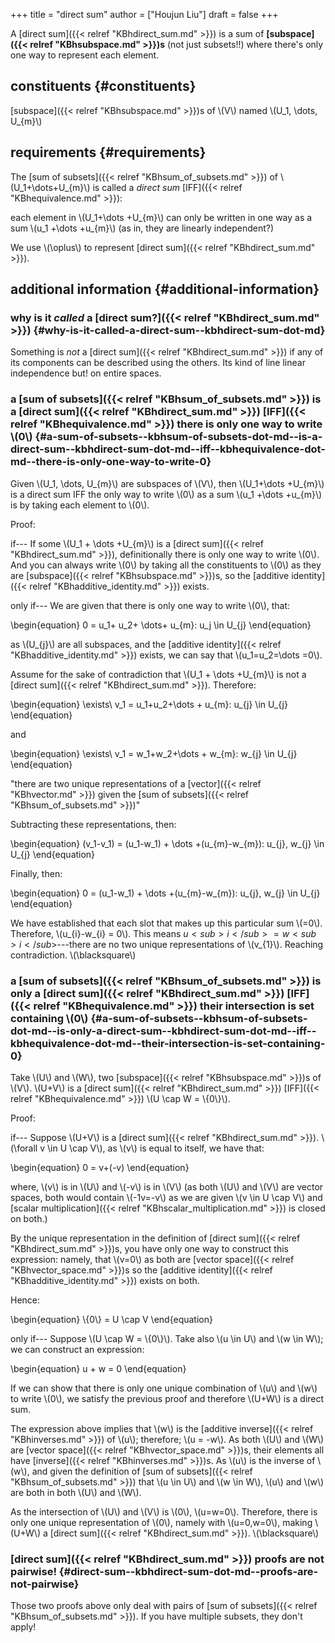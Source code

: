 +++
title = "direct sum"
author = ["Houjun Liu"]
draft = false
+++

A [direct sum]({{< relref "KBhdirect_sum.md" >}}) is a sum of ****[subspace]({{< relref "KBhsubspace.md" >}})s**** (not just subsets!!) where there's only one way to represent each element.


## constituents {#constituents}

[subspace]({{< relref "KBhsubspace.md" >}})s of \\(V\\) named \\(U\_1, \dots, U\_{m}\\)


## requirements {#requirements}

The [sum of subsets]({{< relref "KBhsum_of_subsets.md" >}}) of \\(U\_1+\dots+U\_{m}\\) is called a _direct sum_ [IFF]({{< relref "KBhequivalence.md" >}}):

each element in \\(U\_1+\dots +U\_{m}\\) can only be written in one way as a sum \\(u\_1 +\dots +u\_{m}\\) (as in, they are linearly independent?)

We use \\(\oplus\\) to represent [direct sum]({{< relref "KBhdirect_sum.md" >}}).


## additional information {#additional-information}


### why is it _called_ a [direct sum?]({{< relref "KBhdirect_sum.md" >}}) {#why-is-it-called-a-direct-sum--kbhdirect-sum-dot-md}

Something is _not_ a [direct sum]({{< relref "KBhdirect_sum.md" >}}) if any of its components can be described using the others. Its kind of line linear independence but! on entire spaces.


### a [sum of subsets]({{< relref "KBhsum_of_subsets.md" >}}) is a [direct sum]({{< relref "KBhdirect_sum.md" >}}) [IFF]({{< relref "KBhequivalence.md" >}}) there is only one way to write \\(0\\) {#a-sum-of-subsets--kbhsum-of-subsets-dot-md--is-a-direct-sum--kbhdirect-sum-dot-md--iff--kbhequivalence-dot-md--there-is-only-one-way-to-write-0}

Given \\(U\_1, \dots, U\_{m}\\) are subspaces of \\(V\\), then \\(U\_1+\dots +U\_{m}\\) is a direct sum IFF the only way to write \\(0\\) as a sum \\(u\_1 +\dots +u\_{m}\\) is by taking each element to \\(0\\).

Proof:

if---
If some \\(U\_1 + \dots +U\_{m}\\) is a [direct sum]({{< relref "KBhdirect_sum.md" >}}), definitionally there is only one way to write \\(0\\). And you can always write \\(0\\) by taking all the constituents to \\(0\\) as they are [subspace]({{< relref "KBhsubspace.md" >}})s, so the [additive identity]({{< relref "KBhadditive_identity.md" >}}) exists.

only if---
We are given that there is only one way to write \\(0\\), that:

\begin{equation}
0 = u\_1+ u\_2+ \dots+ u\_{m}: u\_j \in U\_{j}
\end{equation}

as \\(U\_{j}\\) are all subspaces, and the [additive identity]({{< relref "KBhadditive_identity.md" >}}) exists, we can say that \\(u\_1=u\_2=\dots =0\\).

Assume for the sake of contradiction that \\(U\_1 + \dots +U\_{m}\\) is not a [direct sum]({{< relref "KBhdirect_sum.md" >}}). Therefore:

\begin{equation}
\exists\ v\_1 = u\_1+u\_2+\dots + u\_{m}: u\_{j} \in U\_{j}
\end{equation}

and

\begin{equation}
\exists\ v\_1 = w\_1+w\_2+\dots + w\_{m}: w\_{j} \in U\_{j}
\end{equation}

"there are two unique representations of a [vector]({{< relref "KBhvector.md" >}}) given the [sum of subsets]({{< relref "KBhsum_of_subsets.md" >}})"

Subtracting these representations, then:

\begin{equation}
(v\_1-v\_1) = (u\_1-w\_1) + \dots +(u\_{m}-w\_{m}): u\_{j}, w\_{j} \in U\_{j}
\end{equation}

Finally, then:

\begin{equation}
0 = (u\_1-w\_1) + \dots +(u\_{m}-w\_{m}): u\_{j}, w\_{j} \in U\_{j}
\end{equation}

We have established that each slot that makes up this particular sum \\(=0\\). Therefore, \\(u\_{i}-w\_{i} = 0\\). This means $u<sub>i</sub>=w<sub>i</sub>$---there are no two unique representations of \\(v\_{1}\\). Reaching contradiction. \\(\blacksquare\\)


### a [sum of subsets]({{< relref "KBhsum_of_subsets.md" >}}) is only a [direct sum]({{< relref "KBhdirect_sum.md" >}}) [IFF]({{< relref "KBhequivalence.md" >}}) their intersection is set containing \\(0\\) {#a-sum-of-subsets--kbhsum-of-subsets-dot-md--is-only-a-direct-sum--kbhdirect-sum-dot-md--iff--kbhequivalence-dot-md--their-intersection-is-set-containing-0}

Take \\(U\\) and \\(W\\), two [subspace]({{< relref "KBhsubspace.md" >}})s  of \\(V\\). \\(U+V\\) is a [direct sum]({{< relref "KBhdirect_sum.md" >}}) [IFF]({{< relref "KBhequivalence.md" >}}) \\(U \cap W = \\{0\\}\\).

Proof:

if---
Suppose \\(U+V\\) is a [direct sum]({{< relref "KBhdirect_sum.md" >}}). \\(\forall v \in U \cap V\\), as \\(v\\) is equal to itself, we have that:

\begin{equation}
0 = v+(-v)
\end{equation}

where, \\(v\\) is in \\(U\\) and \\(-v\\) is in \\(V\\) (as both \\(U\\) and \\(V\\) are vector spaces, both would contain \\(-1v=-v\\) as we are given \\(v \in U \cap V\\) and [scalar multiplication]({{< relref "KBhscalar_multiplication.md" >}}) is closed on both.)

By the unique representation in the definition of [direct sum]({{< relref "KBhdirect_sum.md" >}})s, you have only one way to construct this expression: namely, that \\(v=0\\) as both are [vector space]({{< relref "KBhvector_space.md" >}})s so the [additive identity]({{< relref "KBhadditive_identity.md" >}}) exists on both.

Hence:

\begin{equation}
\\{0\\} = U \cap V
\end{equation}

only if---
Suppose \\(U \cap W = \\{0\\}\\). Take also \\(u \in U\\) and \\(w \in W\\); we can construct an expression:

\begin{equation}
u + w = 0
\end{equation}

If we can show that there is only one unique combination of \\(u\\) and \\(w\\) to write \\(0\\), we satisfy the previous proof and therefore \\(U+W\\) is a direct sum.

The expression above implies that \\(w\\) is the [additive inverse]({{< relref "KBhinverses.md" >}}) of \\(u\\); therefore; \\(u = -w\\). As both \\(U\\) and \\(W\\) are [vector space]({{< relref "KBhvector_space.md" >}})s, their elements all have [inverse]({{< relref "KBhinverses.md" >}})s. As \\(u\\) is the inverse of \\(w\\), and given the definition of [sum of subsets]({{< relref "KBhsum_of_subsets.md" >}}) that \\(u \in U\\) and \\(w \in W\\), \\(u\\) and \\(w\\) are both in both \\(U\\) and \\(W\\).

As the intersection of \\(U\\) and \\(V\\) is \\(0\\), \\(u=w=0\\). Therefore, there is only one unique representation of \\(0\\), namely with \\(u=0,w=0\\), making \\(U+W\\) a [direct sum]({{< relref "KBhdirect_sum.md" >}}). \\(\blacksquare\\)


### [direct sum]({{< relref "KBhdirect_sum.md" >}}) proofs are not pairwise! {#direct-sum--kbhdirect-sum-dot-md--proofs-are-not-pairwise}

Those two proofs above only deal with pairs of [sum of subsets]({{< relref "KBhsum_of_subsets.md" >}}). If you have multiple subsets, they don't apply!